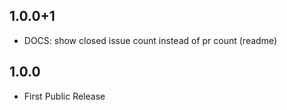 ## 1.0.0+1

- DOCS: show closed issue count instead of pr count (readme)

## 1.0.0

- First Public Release

